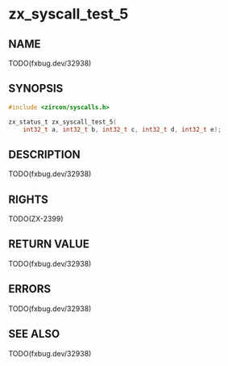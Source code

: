 # zx_syscall_test_5

## NAME

<!-- Updated by update-docs-from-abigen, do not edit. -->

TODO(fxbug.dev/32938)

## SYNOPSIS

<!-- Updated by update-docs-from-abigen, do not edit. -->

```c
#include <zircon/syscalls.h>

zx_status_t zx_syscall_test_5(
    int32_t a, int32_t b, int32_t c, int32_t d, int32_t e);
```

## DESCRIPTION

TODO(fxbug.dev/32938)

## RIGHTS

<!-- Updated by update-docs-from-abigen, do not edit. -->

TODO(ZX-2399)

## RETURN VALUE

TODO(fxbug.dev/32938)

## ERRORS

TODO(fxbug.dev/32938)

## SEE ALSO


TODO(fxbug.dev/32938)
